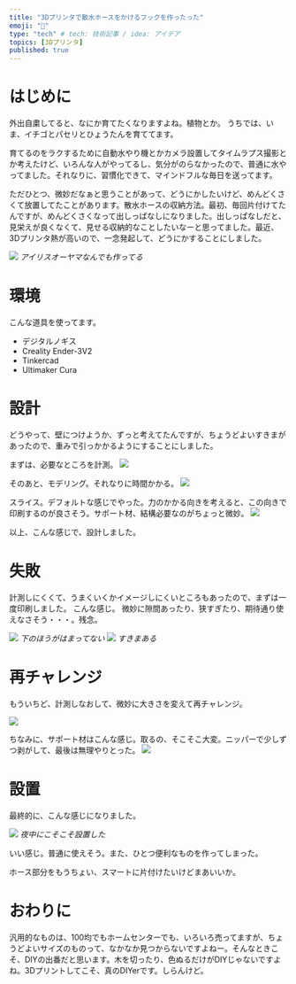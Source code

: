 ```yaml
---
title: "3Dプリンタで散水ホースをかけるフックを作ったった"
emoji: "🚰"
type: "tech" # tech: 技術記事 / idea: アイデア
topics: [3Dプリンタ]
published: true
---
```


# はじめに
外出自粛してると、なにか育てたくなりますよね。植物とか。
うちでは、いま、イチゴとパセリとひょうたんを育ててます。

育てるのをラクするために自動水やり機とかカメラ設置してタイムラプス撮影とか考えたけど、いろんな人がやってるし、気分がのらなかったので、普通に水やってました。それなりに、習慣化できて、マインドフルな毎日を送ってます。

ただひとつ、微妙だなぁと思うことがあって、どうにかしたいけど、めんどくさくて放置してたことがあります。散水ホースの収納方法。最初、毎回片付けてたんですが、めんどくさくなって出しっぱなしになりました。出しっぱなしだと、見栄えが良くなくて、見せる収納的なことしたいなーと思ってました。最近、3Dプリンタ熱が高いので、一念発起して、どうにかすることにしました。

![](https://storage.googleapis.com/zenn-user-upload/bbl2fyhm0u4jxhatqo1milykx1zg)
*アイリスオーヤマなんでも作ってる*

# 環境
こんな道具を使ってます。

- デジタルノギス
- Creality Ender-3V2
- Tinkercad
- Ultimaker Cura

# 設計
どうやって、壁につけようか、ずっと考えてたんですが、ちょうどよいすきまがあったので、重みで引っかかるようにすることにしました。

まずは、必要なところを計測。
![](https://storage.googleapis.com/zenn-user-upload/lrbukut5xso34uzkap3fq1g83jmx)

そのあと、モデリング。それなりに時間かかる。
![](https://storage.googleapis.com/zenn-user-upload/xs5q94c5ksbmg9blgmyu834fxd4v)

スライス。デフォルトな感じでやった。力のかかる向きを考えると、この向きで印刷するのが良さそう。サポート材、結構必要なのがちょっと微妙。
![](https://storage.googleapis.com/zenn-user-upload/ga1x62xvj08hetwx5cl8yv8znamo)

以上、こんな感じで、設計しました。

# 失敗

計測しにくくて、うまくいくかイメージしにくいところもあったので、まずは一度印刷しました。
こんな感じ。
微妙に隙間あったり、狭すぎたり、期待通り使えなさそう・・・。残念。

![](https://storage.googleapis.com/zenn-user-upload/kewireld62cwufw37prr8j5fmozw)
*下のほうがはまってない*
![](https://storage.googleapis.com/zenn-user-upload/hqv2ldq4pcx8zf1w39j2mctuuw96)
*すきまある*

# 再チャレンジ
もういちど、計測しなおして、微妙に大きさを変えて再チャレンジ。

![](https://storage.googleapis.com/zenn-user-upload/x9kq1843kzihpn9c8kgsxsnrfzh0)

ちなみに、サポート材はこんな感じ。取るの、そこそこ大変。ニッパーで少しずつ剥がして、最後は無理やりとった。
![](https://storage.googleapis.com/zenn-user-upload/rl1wp6wjja2ryinavf2joi2899tp)

# 設置
最終的に、こんな感じになりました。

![](https://storage.googleapis.com/zenn-user-upload/ffbp7rc25r4qo3nvq2u8aa866gbh)
*夜中にこそこそ設置した*

いい感じ。普通に使えそう。また、ひとつ便利なものを作ってしまった。

ホース部分をもうちょい、スマートに片付けたいけどまあいいか。

# おわりに
汎用的なものは、100均でもホームセンターでも、いろいろ売ってますが、ちょうどよいサイズのものって、なかなか見つからないですよねー。そんなときこそ、DIYの出番だと思います。木を切ったり、色ぬるだけがDIYじゃないですよね。3Dプリントしてこそ、真のDIYerです。しらんけど。

